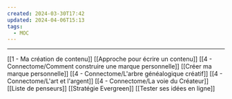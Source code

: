 ```yaml
---
created: 2024-03-30T17:42
updated: 2024-04-06T15:13
tags:
  - MOC
---
```

---
[[1 - Ma création de contenu]]
[[Approche pour écrire un contenu]]
[[4 - Connectome/Comment construire une marque personnelle]]
[[Créer ma marque personnelle]]
[[4 - Connectome/L'arbre généalogique créatif]]
[[4 - Connectome/L'art et l'argent]]
[[4 - Connectome/La voie du Créateur]]
[[Liste de penseurs]]
[[Stratégie Evergreen]]
[[Tester ses idées en ligne]]